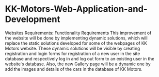 # KK-Motors-Web-Application-and-Development
Websites Requirements: Functionality Requirements This improvement of the website will be done by implementing dynamic solutions, which will replace the static solutions developed for some of the webpages of KK Motors website. These dynamic solutions will be visible by creating registration and login forms for registration of a new user in the site database and respectively log in and log out form to an existing user in the website's database. Also, the new Gallery page will be a dynamic one by add the images and details of the cars in the database of KK Motors.
